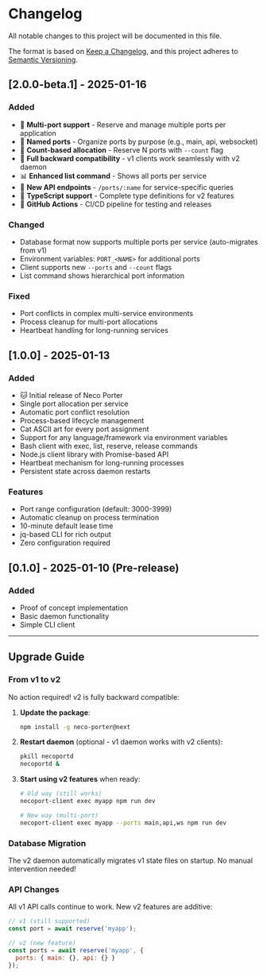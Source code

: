# Changelog

All notable changes to this project will be documented in this file.

The format is based on [Keep a Changelog](https://keepachangelog.com/en/1.0.0/),
and this project adheres to [Semantic Versioning](https://semver.org/spec/v2.0.0.html).

## [2.0.0-beta.1] - 2025-01-16

### Added
- 🎯 **Multi-port support** - Reserve and manage multiple ports per application
- 📛 **Named ports** - Organize ports by purpose (e.g., main, api, websocket)
- 🔢 **Count-based allocation** - Reserve N ports with `--count` flag
- 🔄 **Full backward compatibility** - v1 clients work seamlessly with v2 daemon
- 📊 **Enhanced list command** - Shows all ports per service
- 🔌 **New API endpoints** - `/ports/:name` for service-specific queries
- 📝 **TypeScript support** - Complete type definitions for v2 features
- 🚀 **GitHub Actions** - CI/CD pipeline for testing and releases

### Changed
- Database format now supports multiple ports per service (auto-migrates from v1)
- Environment variables: `PORT_<NAME>` for additional ports
- Client supports new `--ports` and `--count` flags
- List command shows hierarchical port information

### Fixed
- Port conflicts in complex multi-service environments
- Process cleanup for multi-port allocations
- Heartbeat handling for long-running services

## [1.0.0] - 2025-01-13

### Added
- 🐱 Initial release of Neco Porter
- Single port allocation per service
- Automatic port conflict resolution
- Process-based lifecycle management
- Cat ASCII art for every port assignment
- Support for any language/framework via environment variables
- Bash client with exec, list, reserve, release commands
- Node.js client library with Promise-based API
- Heartbeat mechanism for long-running processes
- Persistent state across daemon restarts

### Features
- Port range configuration (default: 3000-3999)
- Automatic cleanup on process termination
- 10-minute default lease time
- jq-based CLI for rich output
- Zero configuration required

## [0.1.0] - 2025-01-10 (Pre-release)

### Added
- Proof of concept implementation
- Basic daemon functionality
- Simple CLI client

---

## Upgrade Guide

### From v1 to v2

No action required! v2 is fully backward compatible:

1. **Update the package**:
   ```bash
   npm install -g neco-porter@next
   ```

2. **Restart daemon** (optional - v1 daemon works with v2 clients):
   ```bash
   pkill necoportd
   necoportd &
   ```

3. **Start using v2 features** when ready:
   ```bash
   # Old way (still works)
   necoport-client exec myapp npm run dev
   
   # New way (multi-port)
   necoport-client exec myapp --ports main,api,ws npm run dev
   ```

### Database Migration

The v2 daemon automatically migrates v1 state files on startup. No manual intervention needed!

### API Changes

All v1 API calls continue to work. New v2 features are additive:

```javascript
// v1 (still supported)
const port = await reserve('myapp');

// v2 (new feature)
const ports = await reserve('myapp', { 
  ports: { main: {}, api: {} } 
});
```